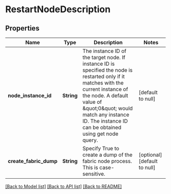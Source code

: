 # RestartNodeDescription

## Properties
Name | Type | Description | Notes
------------ | ------------- | ------------- | -------------
**node_instance_id** | **String** | The instance ID of the target node. If instance ID is specified the node is restarted only if it matches with the current instance of the node. A default value of \&quot;0\&quot; would match any instance ID. The instance ID can be obtained using get node query. | [default to null]
**create_fabric_dump** | **String** | Specify True to create a dump of the fabric node process. This is case-sensitive. | [optional] [default to null]

[[Back to Model list]](../README.md#documentation-for-models) [[Back to API list]](../README.md#documentation-for-api-endpoints) [[Back to README]](../README.md)


